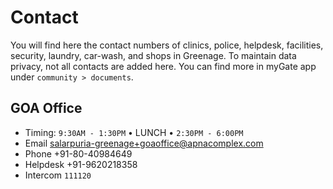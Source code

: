 # Contact

You will find here the contact numbers of clinics, police, helpdesk, facilities, security, laundry, car-wash, and shops in Greenage. To maintain data privacy, not all contacts are added here. You can find more in myGate app under `community > documents`.

## GOA Office

- Timing: `9:30AM - 1:30PM` • LUNCH • `2:30PM - 6:00PM`
- Email salarpuria-greenage+goaoffice@apnacomplex.com
- Phone +91-80-40984649
- Helpdesk +91-9620218358
- Intercom `111120`